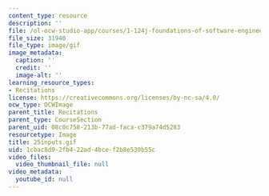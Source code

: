 ```yaml
---
content_type: resource
description: ''
file: /ol-ocw-studio-app/courses/1-124j-foundations-of-software-engineering-fall-2000/1cbac8d92fb422ad4bcef2b8e530b55c_25inputs.gif
file_size: 31940
file_type: image/gif
image_metadata:
  caption: ''
  credit: ''
  image-alt: ''
learning_resource_types:
- Recitations
license: https://creativecommons.org/licenses/by-nc-sa/4.0/
ocw_type: OCWImage
parent_title: Recitations
parent_type: CourseSection
parent_uid: 08c0c758-213b-77ad-faca-c379a74d5283
resourcetype: Image
title: 25inputs.gif
uid: 1cbac8d9-2fb4-22ad-4bce-f2b8e530b55c
video_files:
  video_thumbnail_file: null
video_metadata:
  youtube_id: null
---
```

